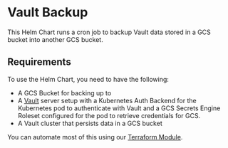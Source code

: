 # Vault Backup

This Helm Chart runs a cron job to backup Vault data stored in a GCS bucket into another GCS bucket.

## Requirements

To use the Helm Chart, you need to have the following:

- A GCS Bucket for backing up to
- A [Vault](https://www.vaultproject.io/) server setup with a Kubernetes Auth
Backend for the
    Kubernetes pod to authenticate with Vault and a GCS Secrets Engine Roleset configured for
    the pod to retrieve credentials for GCS.
- A Vault cluster that persists data in a GCS bucket

You can automate most of this using our
[Terraform Module](https://github.com/basisai/terraform-modules-gcp/blob/master/modules/vault_backup).
